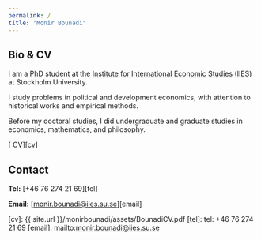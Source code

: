 ```yaml
---
permalink: /
title: "Monir Bounadi"
---
```


## Bio & CV

I am a PhD student at the [Institute for International Economic Studies (IIES)](https://www.iies.su.se/research/researchers/graduate-students/monir-bounadi-1.514368) at Stockholm University. 

I study problems in political and development economics, with attention to historical works and empirical methods.

Before my doctoral studies, I did undergraduate and graduate studies in economics, mathematics, and philosophy.

[<i class="fas fa-file-pdf"></i> CV][cv]

## Contact

**Tel:** [+46 76 274 21 69][tel]

**Email:** [monir.bounadi@iies.su.se][email]

[cv]: {{ site.url }}/monirbounadi/assets/BounadiCV.pdf
[tel]: tel: +46 76 274 21 69
[email]: mailto:monir.bounadi@iies.su.se
